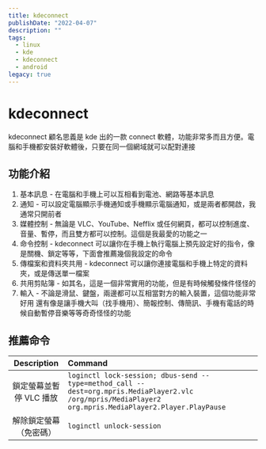 ```yaml
---
title: kdeconnect
publishDate: "2022-04-07"
description: ""
tags:
  - linux
  - kde
  - kdeconnect
  - android
legacy: true
---
```


# kdeconnect

kdeconnect 顧名思義是 kde 出的一款 connect 軟體，功能非常多而且方便。電腦和手機都安裝好軟體後，只要在同一個網域就可以配對連接

## 功能介紹

1. 基本訊息 - 在電腦和手機上可以互相看到電池、網路等基本訊息
2. 通知 - 可以設定電腦顯示手機通知或手機顯示電腦通知，或是兩者都開啟，我通常只開前者
3. 媒體控制 - 無論是 VLC、YouTube、Nefflix 或任何網頁，都可以控制進度、音量、暫停，而且雙方都可以控制。這個是我最愛的功能之一
4. 命令控制 - kdeconnect 可以讓你在手機上執行電腦上預先設定好的指令，像是關機、鎖定等等，下面會推薦幾個我設定的命令
5. 傳檔案和資料夾共用 - kdeconnect 可以讓你連接電腦和手機上特定的資料夾，或是傳送單一檔案
6. 共用剪貼簿 - 如其名，這是一個非常實用的功能，但是有時候觸發條件怪怪的
7. 輸入 - 不論是滑鼠、鍵盤，兩邊都可以互相當對方的輸入裝置，這個功能非常好用
   還有像是讓手機大叫（找手機用）、簡報控制、傳簡訊、手機有電話的時候自動暫停音樂等等奇奇怪怪的功能

## 推薦命令

|       Description       | Command                                                                                                                                                 |
| :---------------------: | :------------------------------------------------------------------------------------------------------------------------------------------------------ |
| 鎖定螢幕並暫停 VLC 播放 | `loginctl lock-session; dbus-send --type=method_call --dest=org.mpris.MediaPlayer2.vlc /org/mpris/MediaPlayer2 org.mpris.MediaPlayer2.Player.PlayPause` |
| 解除鎖定螢幕（免密碼）  | `loginctl unlock-session`                                                                                                                               |
